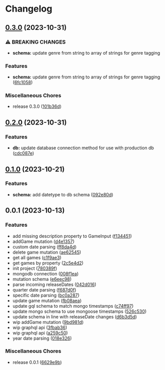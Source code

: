# Changelog

## [0.3.0](https://github.com/Chattox/hypedb-be-v2/compare/v0.2.0...v0.3.0) (2023-10-31)


### ⚠ BREAKING CHANGES

* **schema:** update genre from string to array of strings for genre tagging

### Features

* **schema:** update genre from string to array of strings for genre tagging ([6fc1058](https://github.com/Chattox/hypedb-be-v2/commit/6fc1058aed808c2a4fc185012d02f6da29dac098))


### Miscellaneous Chores

* release 0.3.0 ([101b36d](https://github.com/Chattox/hypedb-be-v2/commit/101b36dce292245f932c6f9ea5bf87e27fe3615a))

## [0.2.0](https://github.com/Chattox/hypedb-be-v2/compare/v0.1.0...v0.2.0) (2023-10-31)


### Features

* **db:** update database connection method for use with production db ([cdc087e](https://github.com/Chattox/hypedb-be-v2/commit/cdc087e8a27f2763c3f91cb9f85d6e1fede12781))

## [0.1.0](https://github.com/Chattox/hypedb-be-v2/compare/v0.0.1...v0.1.0) (2023-10-21)


### Features

* **schema:** add datetype to db schema ([092e80d](https://github.com/Chattox/hypedb-be-v2/commit/092e80d9840af4e5cc5c14142f64d8649e8ff867))

## 0.0.1 (2023-10-13)


### Features

* add missing description property to GameInput ([f134451](https://github.com/Chattox/hypedb-be-v2/commit/f134451781dcf9d3159b42d4c3012aa1d5bc532e))
* addGame mutation ([d4e1357](https://github.com/Chattox/hypedb-be-v2/commit/d4e1357376e4b3a8e1c28dad390bc7e31d492188))
* custom date parsing ([ff8da4d](https://github.com/Chattox/hypedb-be-v2/commit/ff8da4d8451ecb74f6547004c79f1a4e01862c54))
* delete game mutation ([ae62545](https://github.com/Chattox/hypedb-be-v2/commit/ae62545da4307c975c83e6abcc0c61e2159603d3))
* get all games ([c1f9ae3](https://github.com/Chattox/hypedb-be-v2/commit/c1f9ae346553f8b14ae30674d91f219efb2e9061))
* get games by property ([2c5e4d2](https://github.com/Chattox/hypedb-be-v2/commit/2c5e4d263bc46e6b9bf2aeef7e497fa542411d98))
* init project ([780389f](https://github.com/Chattox/hypedb-be-v2/commit/780389fbe7cf93bd1e54f5eeac3231a60f4123a1))
* mongodb connection ([008f1ea](https://github.com/Chattox/hypedb-be-v2/commit/008f1eae24a11b2213dcbdd342c4e51ddfe74d3d))
* mutation schema ([e6eec98](https://github.com/Chattox/hypedb-be-v2/commit/e6eec986f0d88ab3aac7f86750d830962dc01419))
* parse incoming releaseDates ([042d016](https://github.com/Chattox/hypedb-be-v2/commit/042d016875b3c719eebc4e42f35afcd514ebb987))
* quarter date parsing ([f687d0f](https://github.com/Chattox/hypedb-be-v2/commit/f687d0fe61b12481e40a8c8117dd36408fe6e789))
* specific date parsing ([bc0a287](https://github.com/Chattox/hypedb-be-v2/commit/bc0a287dc3a7e1ef3484a470ef87006d7fb0c821))
* update game mutation ([fb08aea](https://github.com/Chattox/hypedb-be-v2/commit/fb08aea4206e5b79591fa6bd2aafaaad590f1cda))
* update gql schema to match mongo timestamps ([c74ff97](https://github.com/Chattox/hypedb-be-v2/commit/c74ff97a4a86ee92483c80a5c2387e5f42472682))
* update mongo schema to use mongoose timestamps ([526c530](https://github.com/Chattox/hypedb-be-v2/commit/526c5306d336812cebda19f081bf0f1f65fe01e8))
* update schema in line with releaseDate changes ([d6b3d5d](https://github.com/Chattox/hypedb-be-v2/commit/d6b3d5d47f522446fef57a545bc93164bc6264ea))
* wip addGame mutation ([9bd981d](https://github.com/Chattox/hypedb-be-v2/commit/9bd981d33e746e95da94a65c68f0cbc3fe4c1541))
* wip graphql api ([3fbab36](https://github.com/Chattox/hypedb-be-v2/commit/3fbab365ef7b83f93fe9f03d64fb393015d6843e))
* wip graphql api ([a259c50](https://github.com/Chattox/hypedb-be-v2/commit/a259c50576fe891b38055cd053b9c40a797454bb))
* year date parsing ([018e326](https://github.com/Chattox/hypedb-be-v2/commit/018e326e65fe7165cab34533406d8197b19226de))


### Miscellaneous Chores

* release 0.0.1 ([6629e9b](https://github.com/Chattox/hypedb-be-v2/commit/6629e9b172eb6cba9902b9c5fce54bcec3e99aeb))
